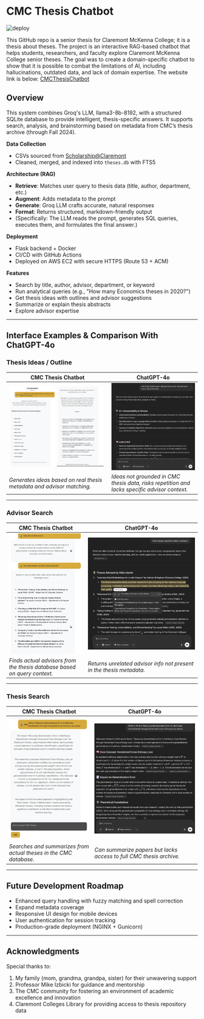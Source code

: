 # CMC Thesis Chatbot

![deploy](https://github.com/luisgomez214/CMC_Thesis_Chatbot/actions/workflows/deploy.yml/badge.svg)

This GitHub repo is a senior thesis for Claremont McKenna College; it is a thesis about theses. The project is an interactive RAG-based chatbot that helps students, researchers, and faculty explore Claremont McKenna College senior theses. The goal was to create a domain-specific chatbot to show that it is possible to combat the limitations of AI, including hallucinations, outdated data, and lack of domain expertise. The website link is below:
[CMCThesisChatbot](https://cmcthesischatbot.com)

## Overview

This system combines Groq's LLM, llama3-8b-8192, with a structured SQLite database to provide intelligent, thesis-specific answers. It supports search, analysis, and brainstorming based on metadata from CMC’s thesis archive (through Fall 2024).

**Data Collection**  
- CSVs sourced from [Scholarship@Claremont](https://scholarship.claremont.edu)  
- Cleaned, merged, and indexed into `theses.db` with FTS5

**Architecture (RAG)**  
- **Retrieve**: Matches user query to thesis data (title, author, department, etc.)  
- **Augment**: Adds metadata to the prompt  
- **Generate**: Groq LLM crafts accurate, natural responses  
- **Format**: Returns structured, markdown-friendly output  
- (Specifically: The LLM reads the prompt, generates SQL queries, executes them, and formulates the final answer.)

**Deployment**  
- Flask backend + Docker  
- CI/CD with GitHub Actions  
- Deployed on AWS EC2 with secure HTTPS (Route 53 + ACM)

**Features**  
- Search by title, author, advisor, department, or keyword  
- Run analytical queries (e.g., "How many Economics theses in 2020?")  
- Get thesis ideas with outlines and advisor suggestions  
- Summarize or explain thesis abstracts  
- Explore advisor expertise

---

## Interface Examples & Comparison With ChatGPT-4o

### Thesis Ideas / Outline
| CMC Thesis Chatbot | ChatGPT-4o |
|--------------------|------------|
| <img src="screenshots/outline1.png" width="48%"> <img src="screenshots/outline2.png" width="48%"> | ![ChatGPT Outline](screenshots/CheckOutline.png) |
| *Generates ideas based on real thesis metadata and advisor matching.* | *Ideas not grounded in CMC thesis data, risks repetition and lacks specific advisor context.* |

---

### Advisor Search
| CMC Thesis Chatbot | ChatGPT-4o |
|--------------------|------------|
| ![Advisor](screenshots/advisor.png) | ![ChatGPT Advisor](screenshots/CheckAdvisor.png) |
| *Finds actual advisors from the thesis database based on query context.* | *Returns unrelated advisor info not present in the thesis metadata.* |

---

### Thesis Search
| CMC Thesis Chatbot | ChatGPT-4o |
|--------------------|------------|
| ![Thesis](screenshots/Thesis.png) | ![ChatGPT Thesis](screenshots/CheckThesis.png) |
| *Searches and summarizes from actual theses in the CMC database.* | *Can summarize papers but lacks access to full CMC thesis archive.* |

---

## Future Development Roadmap

- Enhanced query handling with fuzzy matching and spell correction
- Expand metadata coverage
- Responsive UI design for mobile devices
- User authentication for session tracking
- Production-grade deployment (NGINX + Gunicorn)

---

## Acknowledgments

Special thanks to:  
1. My family (mom, grandma, grandpa, sister) for their unwavering support  
2. Professor Mike Izbicki for guidance and mentorship  
3. The CMC community for fostering an environment of academic excellence and innovation  
4. Claremont Colleges Library for providing access to thesis repository data
